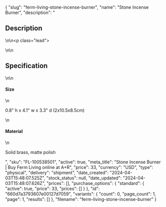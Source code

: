 {
  "slug": "ferm-living-stone-incense-burner",
  "name": "Stone Incense Burner",
  "description": "<h2>Description</h2>\n<!-- split -->\n<p class=\"lead\"> </p>\n<!-- split -->\n<h2>Specification</h2>\n<!-- split -->\n<h4>Size</h4>\n<p>0.8\" h x 4.1\" w x 3.3\" d (2x10.5x8.5cm)</p>\n<h4>Material</h4>\n<p>Solid brass, matte polish</p>",
  "sku": "FL-100538501",
  "active": true,
  "meta_title": "Stone Incense Burner | Buy Ferm Living online at A+R",
  "price": 33,
  "currency": "USD",
  "type": "physical",
  "delivery": "shipment",
  "date_created": "2024-04-03T15:48:07.525Z",
  "stock_status": null,
  "date_updated": "2024-04-03T15:48:07.626Z",
  "prices": [],
  "purchase_options": {
    "standard": {
      "active": true,
      "price": 33,
      "prices": []
    }
  },
  "id": "660d7a3793607e00127d7059",
  "variants": {
    "count": 0,
    "page_count": 1,
    "page": 1,
    "results": []
  },
  "filename": "ferm-living-stone-incense-burner"
}
